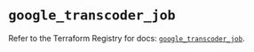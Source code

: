 # `google_transcoder_job`

Refer to the Terraform Registry for docs: [`google_transcoder_job`](https://registry.terraform.io/providers/hashicorp/google-beta/6.11.0/docs/resources/google_transcoder_job).
